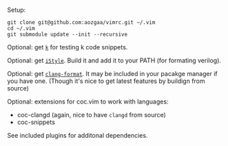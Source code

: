 Setup:
```
git clone git@github.com:aozgaa/vimrc.git ~/.vim
cd ~/.vim
git submodule update --init --recursive
```

Optional: get [`k`](https://code.kx.com/q/learn/install/) for testing k code snippets.

Optional: get [`iStyle`](https://github.com/thomasrussellmurphy/istyle-verilog-formatter).
Build it and add it to your PATH (for formating verilog).

Optional: get [`clang-format`](https://clang.llvm.org/docs/ClangFormat.html).
It may be included in your pacakge manager if you have one.
(Though it's nice to get latest features by buildign from source)

Optional: extensions for coc.vim to work with languages:
* coc-clangd (again, nice to have `clangd` from source)
* coc-snippets

See included plugins for additonal dependencies.
